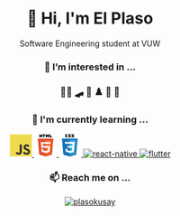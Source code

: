 <p align="center">
 <h1 align="center">👋 Hi, I'm El Plaso</h1>
 <div align="center">Software Engineering student at VUW</div>
</p align="center">

<h3 align="center">👀 I’m interested in ... </h3>
<p align="center">
  <h3 align="center"> 
    👨‍💻 🛹 🎸 ♟️ 🧩 🎨 
  </h3>
</p>

<h3 align="center">🌱 I'm currently learning ... </h3>
<p align="center">
  <p align="center"> 
    <a href="https://developer.mozilla.org/en-US/docs/Web/JavaScript" target="_blank" rel="noreferrer"> 
      <img src="https://raw.githubusercontent.com/devicons/devicon/master/icons/javascript/javascript-original.svg" alt="javascript" width="40" height="40"/> 
    </a> 
    <a href="https://www.w3.org/html/" target="_blank" rel="noreferrer"> 
      <img src="https://raw.githubusercontent.com/devicons/devicon/master/icons/html5/html5-original-wordmark.svg" alt="html5" width="40" height="40"/>
    </a> 
    <a href="https://www.w3schools.com/css/" target="_blank" rel="noreferrer"> 
      <img src="https://raw.githubusercontent.com/devicons/devicon/master/icons/css3/css3-original-wordmark.svg" alt="css3" width="40" height="40"/>
    </a> 
    <a href="https://reactnative.dev/" target="_blank" rel="noreferrer"> 
      <img src="https://i0.wp.com/www.primefaces.org/wp-content/uploads/2017/09/feature-react.png?ssl=1" alt="react-native" width="40" height="40"/>
    </a> 
    <a href="https://flutter.dev/" target="_blank" rel="noreferrer"> 
      <img src="https://cdn.cdnlogo.com/logos/f/30/flutter.svg" alt="flutter" width="40" height="40"/> 
    </a> 
  </p>
</p>


<h3 align="center">📫 Reach me on ... </h3>
  <p align="center">
  <a href="https://www.linkedin.com/in/plaso-kusay/" target="blank">
    <img align="center" src="https://upload.wikimedia.org/wikipedia/commons/thumb/8/81/LinkedIn_icon.svg/2048px-LinkedIn_icon.svg.png" 
         alt="plasokusay" height="40" width="40" />
  </a>
</p>
